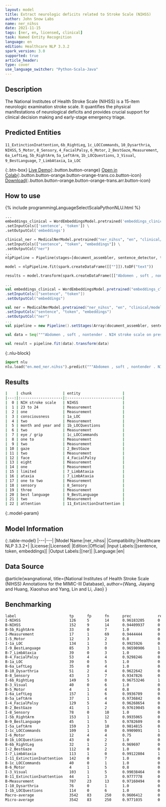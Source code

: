```yaml
---
layout: model
title: Extract neurologic deficits related to Stroke Scale (NIHSS)
author: John Snow Labs
name: ner_nihss
date: 2021-11-15
tags: [ner, en, licensed, clinical]
task: Named Entity Recognition
language: en
edition: Healthcare NLP 3.3.2
spark_version: 3.0
supported: true
article_header:
type: cover
use_language_switcher: "Python-Scala-Java"
---
```



## Description


The National Institutes of Health Stroke Scale (NIHSS) is a 15-item neurologic examination stroke scale. It quantifies the physical manifestations of neurological deficits and provides crucial support for clinical decision making and early-stage emergency triage.


## Predicted Entities


`11_ExtinctionInattention`, `6b_RightLeg`, `1c_LOCCommands`, `10_Dysarthria`, `NIHSS`, `5_Motor`, `8_Sensory`, `4_FacialPalsy`, `6_Motor`, `2_BestGaze`, `Measurement`, `6a_LeftLeg`, `5b_RightArm`, `5a_LeftArm`, `1b_LOCQuestions`, `3_Visual`, `9_BestLanguage`, `7_LimbAtaxia`, `1a_LOC`


{:.btn-box}
[Live Demo](https://demo.johnsnowlabs.com/healthcare/NER_NIHSS/){:.button.button-orange}
[Open in Colab](https://colab.research.google.com/github/JohnSnowLabs/spark-nlp-workshop/blob/master/tutorials/Certification_Trainings/Healthcare/1.Clinical_Named_Entity_Recognition_Model.ipynb){:.button.button-orange.button-orange-trans.co.button-icon}
[Download](https://s3.amazonaws.com/auxdata.johnsnowlabs.com/clinical/models/ner_nihss_en_3.3.2_3.0_1636997459858.zip){:.button.button-orange.button-orange-trans.arr.button-icon}


## How to use






<div class="tabs-box" markdown="1">
{% include programmingLanguageSelectScalaPythonNLU.html %}

```python
...
embeddings_clinical = WordEmbeddingsModel.pretrained('embeddings_clinical', 'en', 'clinical/models') \
.setInputCols(['sentence', 'token']) \
.setOutputCol('embeddings')

clinical_ner = MedicalNerModel.pretrained("ner_nihss", "en", "clinical/models") \
.setInputCols(["sentence", "token", "embeddings"]) \
.setOutputCol("ner")
...
nlpPipeline = Pipeline(stages=[document_assembler, sentence_detector, tokenizer, embeddings_clinical,  clinical_ner, ner_converter])

model = nlpPipeline.fit(spark.createDataFrame([[""]]).toDF("text"))

results = model.transform(spark.createDataFrame([["Abdomen , soft , nontender . NIH stroke scale on presentation was 23 to 24 for , one for consciousness , two for month and year and two for eye / grip , one to two for gaze , two for face , eight for motor , one for limited ataxia , one to two for sensory , three for best language and two for attention . On the neurologic examination the patient was intermittently"]], ["text"]))
```
```scala
...
val embeddings_clinical = WordEmbeddingsModel.pretrained("embeddings_clinical", "en", "clinical/models")
.setInputCols(["sentence", "token"])
.setOutputCol("embeddings")

val ner = MedicalNerModel.pretrained("ner_nihss", "en", "clinical/models") 
.setInputCols("sentence", "token", "embeddings")
.setOutputCol("ner")
...
val pipeline = new Pipeline().setStages(Array(document_assembler, sentence_detector, tokenizer, embeddings_clinical, ner, ner_converter))

val data = Seq("""Abdomen , soft , nontender . NIH stroke scale on presentation was 23 to 24 for , one for consciousness , two for month and year and two for eye / grip , one to two for gaze , two for face , eight for motor , one for limited ataxia , one to two for sensory , three for best language and two for attention . On the neurologic examination the patient was intermittently""").toDS.toDF("text")

val result = pipeline.fit(data).transform(data)
```


{:.nlu-block}
```python
import nlu
nlu.load("en.med_ner.nihss").predict("""Abdomen , soft , nontender . NIH stroke scale on presentation was 23 to 24 for , one for consciousness , two for month and year and two for eye / grip , one to two for gaze , two for face , eight for motor , one for limited ataxia , one to two for sensory , three for best language and two for attention . On the neurologic examination the patient was intermittently""")
```

</div>


## Results


```bash
|    | chunk              | entity                   |
|---:|:-------------------|:-------------------------|
|  0 | NIH stroke scale   | NIHSS                    |
|  1 | 23 to 24           | Measurement              |
|  2 | one                | Measurement              |
|  3 | consciousness      | 1a_LOC                   |
|  4 | two                | Measurement              |
|  5 | month and year and | 1b_LOCQuestions          |
|  6 | two                | Measurement              |
|  7 | eye / grip         | 1c_LOCCommands           |
|  8 | one to             | Measurement              |
|  9 | two                | Measurement              |
| 10 | gaze               | 2_BestGaze               |
| 11 | two                | Measurement              |
| 12 | face               | 4_FacialPalsy            |
| 13 | eight              | Measurement              |
| 14 | one                | Measurement              |
| 15 | limited            | 7_LimbAtaxia             |
| 16 | ataxia             | 7_LimbAtaxia             |
| 17 | one to two         | Measurement              |
| 18 | sensory            | 8_Sensory                |
| 19 | three              | Measurement              |
| 20 | best language      | 9_BestLanguage           |
| 21 | two                | Measurement              |
| 22 | attention          | 11_ExtinctionInattention |


```


{:.model-param}
## Model Information


{:.table-model}
|---|---|
|Model Name:|ner_nihss|
|Compatibility:|Healthcare NLP 3.3.2+|
|License:|Licensed|
|Edition:|Official|
|Input Labels:|[sentence, token, embeddings]|
|Output Labels:|[ner]|
|Language:|en|


## Data Source


@article{wangnational,
title={National Institutes of Health Stroke Scale (NIHSS) Annotations for the MIMIC-III Database},
author={Wang, Jiayang and Huang, Xiaoshuo and Yang, Lin and Li, Jiao}
}


## Benchmarking


```bash
label                      	 tp  	 fp 	 fn 	 prec       	 rec        	 f1         
I-NIHSS                    	 126 	 5  	 14 	 0.96183205 	 0.9        	 0.92988926 
B-NIHSS                    	 152 	 9  	 14 	 0.94409937 	 0.91566265 	 0.9296636  
B-5b_RightArm              	 33  	 0  	 7  	 1.0        	 0.825      	 0.90410954 
I-Measurement              	 17  	 1  	 69 	 0.9444444  	 0.19767442 	 0.3269231  
I-5_Motor                  	 12  	 3  	 2  	 0.8        	 0.85714287 	 0.82758623 
I-1a_LOC                   	 134 	 1  	 3  	 0.9925926  	 0.9781022  	 0.9852941  
I-9_BestLanguage           	 85  	 3  	 0  	 0.96590906 	 1.0        	 0.982659   
B-7_LimbAtaxia             	 39  	 0  	 3  	 1.0        	 0.9285714  	 0.9629629  
B-4_FacialPalsy            	 53  	 4  	 4  	 0.9298246  	 0.9298246  	 0.9298246  
B-1a_LOC                   	 39  	 0  	 5  	 1.0        	 0.8863636  	 0.939759   
B-6a_LeftLeg               	 35  	 0  	 4  	 1.0        	 0.8974359  	 0.945946   
B-10_Dysarthria            	 51  	 2  	 4  	 0.9622642  	 0.92727274 	 0.94444454 
B-8_Sensory                	 43  	 3  	 7  	 0.9347826  	 0.86       	 0.8958333  
I-6b_RightLeg              	 149 	 5  	 0  	 0.96753246 	 1.0        	 0.9834984  
B-3_Visual                 	 40  	 0  	 6  	 1.0        	 0.8695652  	 0.9302325  
B-5_Motor                  	 4   	 1  	 4  	 0.8        	 0.5        	 0.61538464 
I-6a_LeftLeg               	 157 	 1  	 6  	 0.9936709  	 0.9631902  	 0.9781932  
B-5a_LeftArm               	 37  	 1  	 4  	 0.9736842  	 0.902439   	 0.93670887 
I-4_FacialPalsy            	 129 	 5  	 4  	 0.96268654 	 0.9699248  	 0.96629214 
B-2_BestGaze               	 41  	 1  	 2  	 0.97619045 	 0.95348835 	 0.9647058  
I-8_Sensory                	 78  	 0  	 10 	 1.0        	 0.8863636  	 0.939759   
I-5b_RightArm              	 153 	 1  	 12 	 0.9935065  	 0.92727274 	 0.95924765 
B-9_BestLanguage           	 45  	 1  	 5  	 0.9782609  	 0.9        	 0.9375     
I-5a_LeftArm               	 159 	 3  	 10 	 0.9814815  	 0.9408284  	 0.96072507 
I-1c_LOCCommands           	 109 	 1  	 0  	 0.9909091  	 1.0        	 0.9954338  
I-6_Motor                  	 12  	 4  	 4  	 0.75       	 0.75       	 0.75       
B-1b_LOCQuestions          	 43  	 0  	 2  	 1.0        	 0.95555556 	 0.97727275 
B-6b_RightLeg              	 32  	 1  	 2  	 0.969697   	 0.9411765  	 0.9552239  
I-2_BestGaze               	 112 	 0  	 2  	 1.0        	 0.98245615 	 0.99115044 
I-7_LimbAtaxia             	 113 	 1  	 0  	 0.99122804 	 1.0        	 0.9955947  
I-11_ExtinctionInattention 	 142 	 0  	 7  	 1.0        	 0.95302016 	 0.97594506 
B-1c_LOCCommands           	 40  	 0  	 1  	 1.0        	 0.9756098  	 0.9876543  
B-6_Motor                  	 4   	 1  	 5  	 0.8        	 0.44444445 	 0.57142854 
I-3_Visual                 	 103 	 1  	 5  	 0.99038464 	 0.9537037  	 0.9716981  
B-11_ExtinctionInattention 	 44  	 1  	 3  	 0.9777778  	 0.9361702  	 0.9565217  
B-Measurement              	 787 	 23 	 13 	 0.97160494 	 0.98375    	 0.97763973 
I-10_Dysarthria            	 76  	 0  	 1  	 1.0        	 0.987013   	 0.99346405 
I-1b_LOCQuestions          	 114 	 0  	 6  	 1.0        	 0.95       	 0.9743589  
Macro-average	             3542    83      250     0.9606412       0.8876058       0.9226804
Micro-average	             3542    83      250     0.9771035       0.9340717       0.9551032
```
<!--stackedit_data:
eyJoaXN0b3J5IjpbNDAyMzUyODUwXX0=
-->